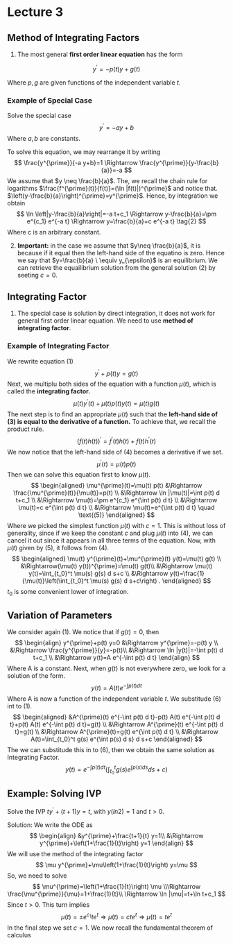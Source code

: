 # Lecture 3

## Method of Integrating Factors

1. The most general **first order linear equation** has the form

$$
y^{\prime}=-p(t) y+g(t) \tag{1}
$$

Where $p,g$ are given functions of the independent variable $t$. 



### Example of Special Case

Solve the special case
$$
y^{\prime}=-a y+b 
$$
Where $a,b$ are constants.



To solve this equation, we may rearrange it by writing
$$
\frac{y^{\prime}}{-a y+b}=1 \Rightarrow \frac{y^{\prime}}{y-\frac{b}{a}}=-a
$$
We assume that $y \neq \frac{b}{a}$. The, we recall the chain rule for logarithms $\frac{f^{\prime}(t)}{f(t)}=(\ln |f(t)|)^{\prime}$ and notice that. $\left(y-\frac{b}{a}\right)^{\prime}=y^{\prime}$. Hence, by integration we obtain
$$
\ln \left|y-\frac{b}{a}\right|=-a t+c_1 \Rightarrow y-\frac{b}{a}=\pm e^{c_1} e^{-a t} \Rightarrow y=\frac{b}{a}+c e^{-a t} \tag{2}
$$
Where c is an arbitrary constant.



2. **Important:** in the case we assume that $y\neq \frac{b}{a}$, it is because if it equal then the left-hand side of the equatino is zero. Hence we say that $y=\frac{b}{a} \ \equiv y_{\epsilon}$ is an equilibrium. We can retrieve the equailibrium solution from the general solution (2) by seeting $c=0$.



## Integrating Factor

1. The special case is solution by direct integration, it does not work for general first order linear equation. We need to use **method of integrating factor**. 





### Example of Integrating Factor

We rewrite equation (1)
$$
y^{\prime}+p(t) y=g(t) \tag{3}
$$
Next, we multiplu both sides of the equation with a function $\mu(t)$, which is called the **integrating factor.**
$$
\mu(t) y^{\prime}(t)+\mu(t) p(t) y(t)=\mu(t) g(t) \tag{4}
$$
The next step is to find an appropriate $\mu(t)$ such that the **left-hand side of (3) is equal to the derivative of a function.** To achieve that, we recall the product rule.
$$
(f(t) h(t))^{\prime}=f^{\prime}(t) h(t)+f(t) h^{\prime}(t)
$$
We now notice that the left-hand side of (4) becomes a derivative if we set.
$$
\mu^{\prime}(t)=\mu(t) p(t)
$$
Then we can solve this equation first to know $\mu(t)$. 
$$
\begin{aligned}
\mu^{\prime}(t)=\mu(t) p(t) &\Rightarrow \frac{\mu^{\prime}(t)}{\mu(t)}=p(t) \\ &\Rightarrow \ln |\mu(t)|=\int p(t) d t+c_1 \\
&\Rightarrow \mu(t)=\pm e^{c_1} e^{\int p(t) d t} \\
&\Rightarrow \mu(t)=c e^{\int p(t) d t} \\
&\Rightarrow \mu(t)=e^{\int p(t) d t}    \quad \text{(5)}
\end{aligned}
$$
Where we picked the simplest function $\mu(t)$ with $c=1$. This is without loss of generality, since if we keep the constant $c$ and plug $\mu(t)$ into (4), we can cancel it out since it appears in all three terms of the equation. Now, with $\mu(t)$ given by (5), it follows from (4).
$$
\begin{aligned}
\mu(t) y^{\prime}(t)+\mu^{\prime}(t) y(t)=\mu(t) g(t) \\
&\Rightarrow(\mu(t) y(t))^{\prime}=\mu(t) g(t)\\
&\Rightarrow \mu(t) y(t)=\int_{t_0}^t \mu(s) g(s) d s+c \\
&\Rightarrow y(t)=\frac{1}{\mu(t)}\left(\int_{t_0}^t \mu(s) g(s) d s+c\right) .
\end{aligned}
$$
$t_0$ is some convenient lower of integration.



## Variation of Parameters

We consider again (1). We notice that if $g(t)=0$, then
$$
\begin{align}
y^{\prime}+p(t) y=0 &\Rightarrow y^{\prime}=-p(t) y \\
&\Rightarrow \frac{y^{\prime}}{y}=-p(t)\\ 
&\Rightarrow \ln |y(t)|=-\int p(t) d t+c_1 \\ 
&\Rightarrow y(t)=A e^{-\int p(t) d t}
\end{align}
$$
Where A is a constant. Next, when $g(t)$ is not everywhere zero, we look for a solution of the form. 
$$
y(t)=A(t) e^{-\int p(t) d t} \tag{6}
$$
Where A is now a function of the independent variable $t$. We substitude (6) int to (1).
$$
\begin{aligned}
&A^{\prime}(t) e^{-\int p(t) d t}-p(t) A(t) e^{-\int p(t) d t}+p(t) A(t) e^{-\int p(t) d t}=g(t) \\
&\Rightarrow A^{\prime}(t) e^{-\int p(t) d t}=g(t) \\
&\Rightarrow A^{\prime}(t)=g(t) e^{\int p(t) d t} \\
&\Rightarrow A(t)=\int_{t_0}^t g(s) e^{\int p(s) d s} d s+c
\end{aligned}
$$
The we can substitude this in to (6), then we obtain the same solution as Integrating Factor.
$$
y(t)=e^{-\int p(t) d t}\left(\int_{t_0}^t g(s) e^{\int p(s) d s} d s+c\right)
$$




## Example: Solving IVP

Solve the IVP $t y^{\prime}+(t+1) y=t$, with $y(ln2)=1$ and $t>0$. 

Solution: We write the ODE as 
$$
\begin{align}
&y^{\prime}+\frac{t+1}{t} y=1\\
&\Rightarrow y^{\prime}+\left(1+\frac{1}{t}\right) y=1
\end{align}
$$
We will use the method of the integrating factor
$$
\mu y^{\prime}+\mu\left(1+\frac{1}{t}\right) y=\mu
$$
So, we need to solve 
$$
\mu^{\prime}=\left(1+\frac{1}{t}\right) \mu \\\Rightarrow \frac{\mu^{\prime}}{\mu}=1+\frac{1}{t}\\ \Rightarrow \ln |\mu|=t+\ln t+c_1
$$
Since $t> 0$. This turn implies 
$$
\mu(t)=\pm e^{c_1} t e^t \Rightarrow \mu(t)=c t e^t \Rightarrow \mu(t)=t e^t
$$
In the final step we set $c=1$. We now recall the fundamental theorem of calculus

